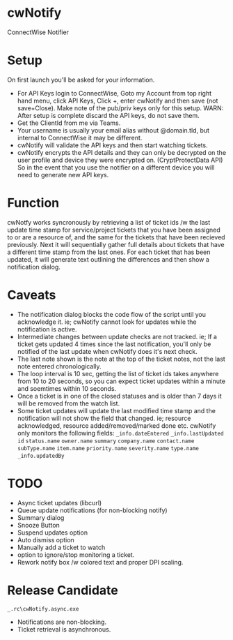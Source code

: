 # cwNotify
 ConnectWise Notifier

# Setup
On first launch you'll be asked for your information.
- For API Keys login to ConnectWise, Goto my Account from top right hand menu, click API Keys, Click +, enter cwNotify and then save (not save+Close). Make note of the pub/priv keys only for this setup. WARN: After setup is complete discard the API keys, do not save them.
- Get the ClientId from me via Teams.
- Your username is usually your email alias without @domain.tld, but internal to ConnectWise it may be different.
- cwNotify will validate the API keys and then start watching tickets.
- cwNotify encrypts the API details and they can only be decrypted on the user profile and device they were encrypted on. (CryptProtectData API) So in the event that you use the notifier on a different device you will need to generate new API keys.

# Function
cwNotfy works syncronously by retrieving a list of ticket ids /w the last update time stamp for service/project tickets that you have been assigned to or are a resource of, and the same for the tickets that have been recieved previously. Next it will sequentially gather full details about tickets that have a different time stamp from the last ones. For each ticket that has been updated, it will generate text outlining the differences and then show a notification dialog. 

# Caveats
- The notification dialog blocks the code flow of the script until you acknowledge it. ie; cwNotify cannot look for updates while the notification is active.
- Intermediate changes between update checks are not tracked. ie; If a ticket gets updated 4 times since the last notification, you'll only be notified of the last update when cwNotify does it's next check.
- The last note shown is the note at the top of the ticket notes, not the last note entered chronologically.
- The loop interval is 10 sec, getting the list of ticket ids takes anywhere from 10 to 20 seconds, so you can expect ticket updates within a minute and soemtimes within 10 seconds.
- Once a ticket is in one of the closed statuses and is older than 7 days it will be removed from the watch list.
- Some ticket updates will update the last modified time stamp and the notification will not show the field that changed. ie; resource acknowledged, resource added/removed/marked done etc. cwNotify only monitors the following fields: `_info.dateEntered` `_info.lastUpdated` `id` `status.name` `owner.name` `summary` `company.name` `contact.name` `subType.name` `item.name` `priority.name` `severity.name` `type.name` `_info.updatedBy`

# TODO
- Async ticket updates (libcurl)
- Queue update notifications (for non-blocking notify)
- Summary dialog
- Snooze Button
- Suspend updates option
- Auto dismiss option
- Manually add a ticket to watch
- option to ignore/stop monitoring a ticket.
- Rework notify box /w colored text and proper DPI scaling.

# Release Candidate
`_.rc\cwNotify.async.exe`
- Notifications are non-blocking.
- Ticket retrieval is asynchronous.
